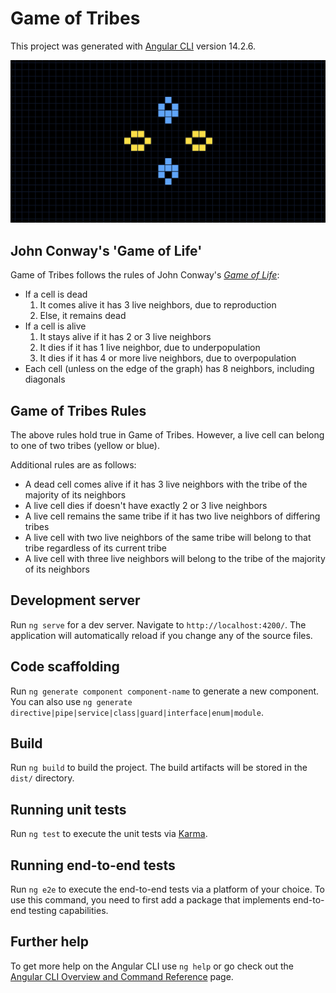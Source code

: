# Game of Tribes

This project was generated with [Angular CLI](https://github.com/angular/angular-cli) version 14.2.6.

![Game demo](./src/images/GoT_gif.gif)

## John Conway's 'Game of Life'

Game of Tribes follows the rules of John Conway's [*Game of Life*](https://en.wikipedia.org/wiki/Conway%27s_Game_of_Life):

* If a cell is dead
    1. It comes alive it has 3 live neighbors, due to reproduction
    1. Else, it remains dead
* If a cell is alive
    1. It stays alive if it has 2 or 3 live neighbors
    1. It dies if it has 1 live neighbor, due to underpopulation
    1. It dies if it has 4 or more live neighbors, due to overpopulation
* Each cell (unless on the edge of the graph) has 8 neighbors, including diagonals

## Game of Tribes Rules

The above rules hold true in Game of Tribes. However, a live cell can belong to one of two tribes (yellow or blue).

Additional rules are as follows:

* A dead cell comes alive if it has 3 live neighbors with the tribe of the majority of its neighbors
* A live cell dies if doesn't have exactly 2 or 3 live neighbors
* A live cell remains the same tribe if it has two live neighbors of differing tribes
* A live cell with two live neighbors of the same tribe will belong to that tribe regardless of its current tribe
* A live cell with three live neighbors will belong to the tribe of the majority of its neighbors

## Development server

Run `ng serve` for a dev server. Navigate to `http://localhost:4200/`. The application will automatically reload if you change any of the source files.

## Code scaffolding

Run `ng generate component component-name` to generate a new component. You can also use `ng generate directive|pipe|service|class|guard|interface|enum|module`.

## Build

Run `ng build` to build the project. The build artifacts will be stored in the `dist/` directory.

## Running unit tests

Run `ng test` to execute the unit tests via [Karma](https://karma-runner.github.io).

## Running end-to-end tests

Run `ng e2e` to execute the end-to-end tests via a platform of your choice. To use this command, you need to first add a package that implements end-to-end testing capabilities.

## Further help

To get more help on the Angular CLI use `ng help` or go check out the [Angular CLI Overview and Command Reference](https://angular.io/cli) page.
